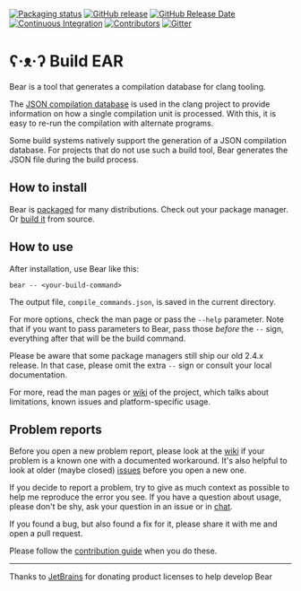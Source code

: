 [![Packaging status](https://repology.org/badge/tiny-repos/bear-clang.svg)](https://repology.org/project/bear-clang/versions)
[![GitHub release](https://img.shields.io/github/release/rizsotto/Bear)](https://github.com/rizsotto/Bear/releases)
[![GitHub Release Date](https://img.shields.io/github/release-date/rizsotto/Bear)](https://github.com/rizsotto/Bear/releases)
[![Continuous Integration](https://github.com/rizsotto/Bear/workflows/continuous%20integration/badge.svg)](https://github.com/rizsotto/Bear/actions)
[![Contributors](https://img.shields.io/github/contributors/rizsotto/Bear)](https://github.com/rizsotto/Bear/graphs/contributors)
[![Gitter](https://img.shields.io/gitter/room/rizsotto/Bear)](https://gitter.im/rizsotto/Bear)

ʕ·ᴥ·ʔ Build EAR
===============

Bear is a tool that generates a compilation database for clang tooling.

The [JSON compilation database][JSONCDB] is used in the clang project to
provide information on how a single compilation unit is processed. With this,
it is easy to re-run the compilation with alternate programs.

Some build systems natively support the generation of a JSON compilation
database. For projects that do not use such a build tool, Bear generates the
JSON file during the build process.

  [JSONCDB]: http://clang.llvm.org/docs/JSONCompilationDatabase.html

How to install
--------------

Bear is [packaged](https://repology.org/project/bear-clang/versions) for many
distributions. Check out your package manager. Or [build it](INSTALL.md)
from source.

How to use
----------

After installation, use Bear like this:

    bear -- <your-build-command>

The output file, `compile_commands.json`, is saved in the current directory.

For more options, check the man page or pass the `--help` parameter. Note that
if you want to pass parameters to Bear, pass those _before_ the `--` sign,
everything after that will be the build command.

Please be aware that some package managers still ship our old 2.4.x release. In
that case, please omit the extra `--` sign or consult your local documentation.

For more, read the man pages or [wiki][WIKI] of the project, which talks about
limitations, known issues and platform-specific usage.

Problem reports
---------------

Before you open a new problem report, please look at the [wiki][WIKI] if your
problem is a known one with a documented workaround. It's also helpful to look
at older (maybe closed) [issues][ISSUES] before you open a new one.

If you decide to report a problem, try to give as much context as possible to
help me reproduce the error you see. If you have a question about usage, please
don't be shy, ask your question in an issue or in [chat][CHAT].

If you found a bug, but also found a fix for it, please share it with me and
open a pull request.

Please follow the [contribution guide][GUIDE] when you do these.

  [ISSUES]: https://github.com/rizsotto/Bear/issues
  [WIKI]: https://github.com/rizsotto/Bear/wiki
  [CHAT]: https://gitter.im/rizsotto/Bear
  [GUIDE]: https://github.com/rizsotto/Bear/blob/master/CONTRIBUTING.md

---

Thanks to [JetBrains](https://www.jetbrains.com/?from=Bear)
for donating product licenses to help develop Bear

